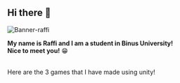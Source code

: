 ## Hi there 👋

![Banner-raffi](https://github.com/raffiwr/raffiwr/assets/145559021/e24d4a46-d6aa-424e-a598-684ad9489dd8)

**My name is Raffi and I am a student in Binus University!**\
**Nice to meet you!** 😁

<table width="100%">
<table halign="mid">
  <thead>
    <tr>
      <tr width="50%"> Here are the 3 games that I have made using unity!
    </tr>
  </thead>

<!--
**raffiwr/raffiwr** is a ✨ _special_ ✨ repository because its `README.md` (this file) appears on your GitHub profile.



